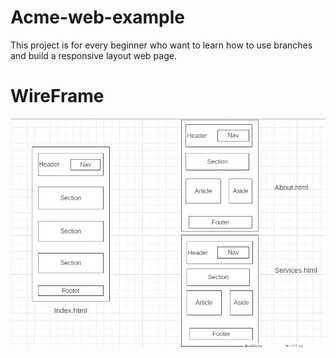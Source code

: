# Acme-web-example
This project is for every beginner who want to learn how to use branches and build a responsive layout web page.

# WireFrame
![wireframe](./wireframe.gif)